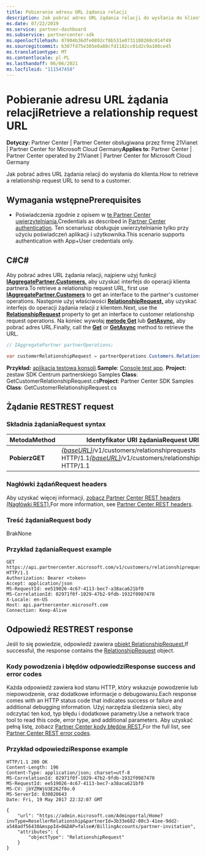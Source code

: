 ```yaml
---
title: Pobieranie adresu URL żądania relacji
description: Jak pobrać adres URL żądania relacji do wysłania do klienta.
ms.date: 07/22/2019
ms.service: partner-dashboard
ms.subservice: partnercenter-sdk
ms.openlocfilehash: 07804b36dfe0892cf8b531e0731188260c014f49
ms.sourcegitcommit: b307fd75e305e0a88cfd1182cc01d2c9a108ce45
ms.translationtype: MT
ms.contentlocale: pl-PL
ms.lasthandoff: 06/06/2021
ms.locfileid: "111547458"
---
```

# <a name="retrieve-a-relationship-request-url"></a><span data-ttu-id="60dd5-103">Pobieranie adresu URL żądania relacji</span><span class="sxs-lookup"><span data-stu-id="60dd5-103">Retrieve a relationship request URL</span></span>

<span data-ttu-id="60dd5-104">**Dotyczy:** Partner Center | Partner Center obsługiwana przez firmę 21Vianet | Partner Center for Microsoft Cloud Germany</span><span class="sxs-lookup"><span data-stu-id="60dd5-104">**Applies to**: Partner Center | Partner Center operated by 21Vianet | Partner Center for Microsoft Cloud Germany</span></span>

<span data-ttu-id="60dd5-105">Jak pobrać adres URL żądania relacji do wysłania do klienta.</span><span class="sxs-lookup"><span data-stu-id="60dd5-105">How to retrieve a relationship request URL to send to a customer.</span></span>

## <a name="prerequisites"></a><span data-ttu-id="60dd5-106">Wymagania wstępne</span><span class="sxs-lookup"><span data-stu-id="60dd5-106">Prerequisites</span></span>

- <span data-ttu-id="60dd5-107">Poświadczenia zgodnie z opisem w [te Partner Center uwierzytelniania.](partner-center-authentication.md)</span><span class="sxs-lookup"><span data-stu-id="60dd5-107">Credentials as described in [Partner Center authentication](partner-center-authentication.md).</span></span> <span data-ttu-id="60dd5-108">Ten scenariusz obsługuje uwierzytelnianie tylko przy użyciu poświadczeń aplikacji i użytkownika.</span><span class="sxs-lookup"><span data-stu-id="60dd5-108">This scenario supports authentication with App+User credentials only.</span></span>

## <a name="c"></a><span data-ttu-id="60dd5-109">C\#</span><span class="sxs-lookup"><span data-stu-id="60dd5-109">C\#</span></span>

<span data-ttu-id="60dd5-110">Aby pobrać adres URL żądania relacji, najpierw użyj funkcji [**IAggregatePartner.Customers,**](/dotnet/api/microsoft.store.partnercenter.ipartner.customers) aby uzyskać interfejs do operacji klienta partnera.</span><span class="sxs-lookup"><span data-stu-id="60dd5-110">To retrieve a relationship request URL, first use [**IAggregatePartner.Customers**](/dotnet/api/microsoft.store.partnercenter.ipartner.customers) to get an interface to the partner's customer operations.</span></span> <span data-ttu-id="60dd5-111">Następnie użyj właściwości [**RelationshipRequest,**](/dotnet/api/microsoft.store.partnercenter.customers.icustomercollection.relationshiprequest) aby uzyskać interfejs do operacji żądania relacji z klientem.</span><span class="sxs-lookup"><span data-stu-id="60dd5-111">Next, use the [**RelationshipRequest**](/dotnet/api/microsoft.store.partnercenter.customers.icustomercollection.relationshiprequest) property to get an interface to customer relationship request operations.</span></span> <span data-ttu-id="60dd5-112">Na koniec wywołaj [**metodę Get**](/dotnet/api/microsoft.store.partnercenter.relationshiprequests.icustomerrelationshiprequest.get) lub [**GetAsync,**](/dotnet/api/microsoft.store.partnercenter.relationshiprequests.icustomerrelationshiprequest.getasync) aby pobrać adres URL.</span><span class="sxs-lookup"><span data-stu-id="60dd5-112">Finally, call the [**Get**](/dotnet/api/microsoft.store.partnercenter.relationshiprequests.icustomerrelationshiprequest.get) or [**GetAsync**](/dotnet/api/microsoft.store.partnercenter.relationshiprequests.icustomerrelationshiprequest.getasync) method to retrieve the URL.</span></span>

``` csharp
// IAggregatePartner partnerOperations;

var customerRelationshipRequest = partnerOperations.Customers.RelationshipRequest.Get();
```

<span data-ttu-id="60dd5-113">**Przykład:** [aplikacja testowa konsoli](console-test-app.md).</span><span class="sxs-lookup"><span data-stu-id="60dd5-113">**Sample**: [Console test app](console-test-app.md).</span></span> <span data-ttu-id="60dd5-114">**Project:** zestaw SDK Centrum partnerskiego Samples **Class**: GetCustomerRelationshipRequest.cs</span><span class="sxs-lookup"><span data-stu-id="60dd5-114">**Project**: Partner Center SDK Samples **Class**: GetCustomerRelationshipRequest.cs</span></span>

## <a name="rest-request"></a><span data-ttu-id="60dd5-115">Żądanie REST</span><span class="sxs-lookup"><span data-stu-id="60dd5-115">REST request</span></span>

### <a name="request-syntax"></a><span data-ttu-id="60dd5-116">Składnia żądania</span><span class="sxs-lookup"><span data-stu-id="60dd5-116">Request syntax</span></span>

| <span data-ttu-id="60dd5-117">Metoda</span><span class="sxs-lookup"><span data-stu-id="60dd5-117">Method</span></span>  | <span data-ttu-id="60dd5-118">Identyfikator URI żądania</span><span class="sxs-lookup"><span data-stu-id="60dd5-118">Request URI</span></span>                                                                            |
|---------|----------------------------------------------------------------------------------------|
| <span data-ttu-id="60dd5-119">**Pobierz**</span><span class="sxs-lookup"><span data-stu-id="60dd5-119">**GET**</span></span> | <span data-ttu-id="60dd5-120">[*{baseURL}*](partner-center-rest-urls.md)/v1/customers/relationshiprequests HTTP/1.1</span><span class="sxs-lookup"><span data-stu-id="60dd5-120">[*{baseURL}*](partner-center-rest-urls.md)/v1/customers/relationshiprequests HTTP/1.1</span></span> |

### <a name="request-headers"></a><span data-ttu-id="60dd5-121">Nagłówki żądań</span><span class="sxs-lookup"><span data-stu-id="60dd5-121">Request headers</span></span>

<span data-ttu-id="60dd5-122">Aby uzyskać więcej informacji, [zobacz Partner Center REST headers (Nagłówki REST).](headers.md)</span><span class="sxs-lookup"><span data-stu-id="60dd5-122">For more information, see [Partner Center REST headers](headers.md).</span></span>

### <a name="request-body"></a><span data-ttu-id="60dd5-123">Treść żądania</span><span class="sxs-lookup"><span data-stu-id="60dd5-123">Request body</span></span>

<span data-ttu-id="60dd5-124">Brak</span><span class="sxs-lookup"><span data-stu-id="60dd5-124">None</span></span>

### <a name="request-example"></a><span data-ttu-id="60dd5-125">Przykład żądania</span><span class="sxs-lookup"><span data-stu-id="60dd5-125">Request example</span></span>

```http
GET https://api.partnercenter.microsoft.com/v1/customers/relationshiprequests HTTP/1.1
Authorization: Bearer <token>
Accept: application/json
MS-RequestId: ee519026-4c67-4113-bec7-a38aca621bf0
MS-CorrelationId: 02971f0f-1029-47b2-9fdb-1932f0987470
X-Locale: en-US
Host: api.partnercenter.microsoft.com
Connection: Keep-Alive
```

## <a name="rest-response"></a><span data-ttu-id="60dd5-126">Odpowiedź REST</span><span class="sxs-lookup"><span data-stu-id="60dd5-126">REST response</span></span>

<span data-ttu-id="60dd5-127">Jeśli to się powiedzie, odpowiedź zawiera [obiekt RelationshipRequest.](relationships-resources.md#relationshiprequest)</span><span class="sxs-lookup"><span data-stu-id="60dd5-127">If successful, the response contains the [RelationshipRequest](relationships-resources.md#relationshiprequest) object.</span></span>

### <a name="response-success-and-error-codes"></a><span data-ttu-id="60dd5-128">Kody powodzenia i błędów odpowiedzi</span><span class="sxs-lookup"><span data-stu-id="60dd5-128">Response success and error codes</span></span>

<span data-ttu-id="60dd5-129">Każda odpowiedź zawiera kod stanu HTTP, który wskazuje powodzenie lub niepowodzenie, oraz dodatkowe informacje o debugowaniu.</span><span class="sxs-lookup"><span data-stu-id="60dd5-129">Each response comes with an HTTP status code that indicates success or failure and additional debugging information.</span></span> <span data-ttu-id="60dd5-130">Użyj narzędzia śledzenia sieci, aby odczytać ten kod, typ błędu i dodatkowe parametry.</span><span class="sxs-lookup"><span data-stu-id="60dd5-130">Use a network trace tool to read this code, error type, and additional parameters.</span></span> <span data-ttu-id="60dd5-131">Aby uzyskać pełną listę, zobacz [Partner Center kody błędów REST.](error-codes.md)</span><span class="sxs-lookup"><span data-stu-id="60dd5-131">For the full list, see [Partner Center REST error codes](error-codes.md).</span></span>

### <a name="response-example"></a><span data-ttu-id="60dd5-132">Przykład odpowiedzi</span><span class="sxs-lookup"><span data-stu-id="60dd5-132">Response example</span></span>

```http
HTTP/1.1 200 OK
Content-Length: 196
Content-Type: application/json; charset=utf-8
MS-CorrelationId: 02971f0f-1029-47b2-9fdb-1932f0987470
MS-RequestId: ee519026-4c67-4113-bec7-a38aca621bf0
MS-CV: jbYZRWjU3E262f8o.0
MS-ServerId: 030020643
Date: Fri, 19 May 2017 22:32:07 GMT

{
    "url": "https://admin.microsoft.com/Adminportal/Home?invType=ResellerRelationship&partnerId=3b33e682-00c3-41ee-9dd2-a548adf56438&msppId=0&DAP=false#/BillingAccounts/partner-invitation",
    "attributes": {
        "objectType": "RelationshipRequest"
    }
}
```

